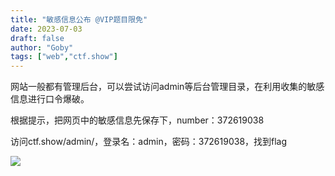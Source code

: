 ```yaml
---
title: "敏感信息公布 @VIP题目限免"
date: 2023-07-03
draft: false
author: "Goby"
tags: ["web","ctf.show"]
---
```


 网站一般都有管理后台，可以尝试访问admin等后台管理目录，在利用收集的敏感信息进行口令爆破。

 根据提示，把网页中的敏感信息先保存下，number：372619038

访问ctf.show/admin/，登录名：admin，密码：372619038，找到flag

![](/ctf.show/941/1.webp)

